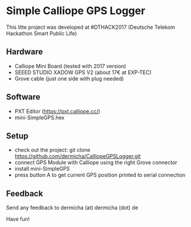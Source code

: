 # Simple Calliope GPS Logger

This litte project was developed at #DTHACK2017 (Deutsche Telekom Hackathon Smart Public Life)

## Hardware 

* Calliope Mini Board (tested with 2017 version)
* SEEED STUDIO XADOW GPS V2 (about 17€ at EXP-TEC)
* Grove cable (just one side with plug needed)

## Software

* PXT Editor (https://pxt.calliope.cc/)
* mini-SimpleGPS.hex

## Setup

* check out the project: git clone https://github.com/dermicha/CalliopeGPSLogger.git
* connect GPS Module with Calliope using the right Grove connector
* install mini-SimpleGPS
* press button A to get current GPS position printed to serial connection

## Feedback

Send any feedback to dermicha (at) dermicha (dot) de

Have fun!